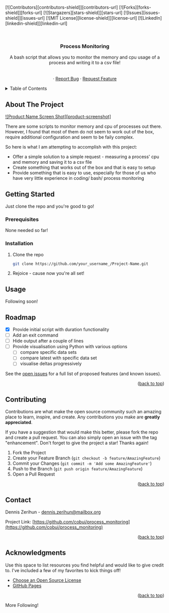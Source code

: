 <!-- Improved compatibility of back to top link: See: https://github.com/othneildrew/Best-README-Template/pull/73 -->
<a name="readme-top"></a>
<!--
*** Thanks for checking out the process_monitoring. If you have a suggestion
*** that would make this better, please fork the repo and create a pull request
*** or simply open an issue with the tag "enhancement".
*** Don't forget to give the project a star!
*** Thanks again! Now go have fun with this repo! :D
-->



<!-- PROJECT SHIELDS -->

[![Contributors][contributors-shield]][contributors-url]
[![Forks][forks-shield]][forks-url]
[![Stargazers][stars-shield]][stars-url]
[![Issues][issues-shield]][issues-url]
[![MIT License][license-shield]][license-url]
[![LinkedIn][linkedin-shield]][linkedin-url]



<!-- PROJECT LOGO -->
<br />
<div align="center">
  <a href="https://github.com/cobui/process_monitoring">
   <!-- <img src="images/logo.png" alt="Logo" width="80" height="80"> -->
  </a>

  <h3 align="center">Process Monitoring</h3>

  <p align="center">
    A bash script that allows you to monitor the memory and cpu usage of a process and writing it to a csv file!
    <br />
    <!-- <a href="https://github.com/cobui/process_monitoring"><strong>Explore the docs »</strong></a> -->
    <br />
    <br />
    <!-- <a href="https://github.com/cobui/process_monitoring">View Demo</a> -->
    ·
    <a href="https://github.com/cobui/process_monitoring/issues">Report Bug</a>
    ·
    <a href="https://github.com/cobui/process_monitoring/issues">Request Feature</a>
  </p>
</div>



<!-- TABLE OF CONTENTS -->
<details>
  <summary>Table of Contents</summary>
  <ol>
    <li>
      <a href="#about-the-project">About The Project</a>
      <ul>
        <li><a href="#built-with">Built With</a></li>
      </ul>
    </li>
    <li>
      <a href="#getting-started">Getting Started</a>
      <ul>
        <li><a href="#prerequisites">Prerequisites</a></li>
        <li><a href="#installation">Installation</a></li>
      </ul>
    </li>
    <li><a href="#usage">Usage</a></li>
    <li><a href="#roadmap">Roadmap</a></li>
    <li><a href="#contributing">Contributing</a></li>
    <li><a href="#license">License</a></li>
    <li><a href="#contact">Contact</a></li>
    <li><a href="#acknowledgments">Acknowledgments</a></li>
  </ol>
</details>



<!-- ABOUT THE PROJECT -->
## About The Project

[![Product Name Screen Shot][product-screenshot]](https://example.com)

There are some scripts to monitor memory and cpu of processes out there. However, I found that most of them do not seem to work out of the box, require additional configuration and seem to be faily complex. 

So here is what I am attempting to accomplish with this project:
* Offer a simple solution to a simple request - measuring a process' cpu and memory and saving it to a csv file
* Create something that works out of the box and that is easy to setup
* Provide something that is easy to use, especially for those of us who have very little experience in coding/ bash/ process monitoring



<!-- GETTING STARTED -->
## Getting Started

Just clone the repo and you're good to go!

### Prerequisites

None needed so far!

### Installation

1. Clone the repo
   ```sh
   git clone https://github.com/your_username_/Project-Name.git
   ```
2. Rejoice - cause now you're all set! 



<!-- USAGE EXAMPLES -->
## Usage

Following soon!



<!-- ROADMAP -->
## Roadmap

- [x] Provide initial script with duration functionality
- [ ] Add an exit command
- [ ] Hide output after a couple of lines
- [ ] Provide visualisation using Python with various options
    - [ ] compare specific data sets
    - [ ] compare latest with specific data set
    - [ ] visualise deltas progressively

See the [open issues](https://github.com/othneildrew/Best-README-Template/issues) for a full list of proposed features (and known issues).

<p align="right">(<a href="#readme-top">back to top</a>)</p>



<!-- CONTRIBUTING -->
## Contributing

Contributions are what make the open source community such an amazing place to learn, inspire, and create. Any contributions you make are **greatly appreciated**.

If you have a suggestion that would make this better, please fork the repo and create a pull request. You can also simply open an issue with the tag "enhancement".
Don't forget to give the project a star! Thanks again!

1. Fork the Project
2. Create your Feature Branch (`git checkout -b feature/AmazingFeature`)
3. Commit your Changes (`git commit -m 'Add some AmazingFeature'`)
4. Push to the Branch (`git push origin feature/AmazingFeature`)
5. Open a Pull Request

<p align="right">(<a href="#readme-top">back to top</a>)</p>



<!-- CONTACT -->
## Contact

Dennis Zerihun - dennis.zerihun@mailbox.org

Project Link: [https://github.com/cobui/process_monitoring](https://github.com/cobui/process_monitoring)

<p align="right">(<a href="#readme-top">back to top</a>)</p>



<!-- ACKNOWLEDGMENTS -->
## Acknowledgments

Use this space to list resources you find helpful and would like to give credit to. I've included a few of my favorites to kick things off!

* [Choose an Open Source License](https://choosealicense.com)
* [GitHub Pages](https://pages.github.com)

<p align="right">(<a href="#readme-top">back to top</a>)</p>



More Following!
